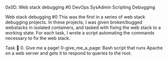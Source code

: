 0x0D. Web stack debugging #0
DevOps
SysAdmin
Scripting
Debugging


Web stack debugging #0
This was the first in a series of web stack debugging projects. In these projects, I was given broken/bugged webstacks in isolated containers, and tasked with fixing the web stack to a working state. For each task, I wrote a script automating the commands necessary to fix the web stack.

Task 📃
0. Give me a page!
0-give_me_a_page: Bash script that runs Apache on a web server and gets it to respond to queries to the root.
